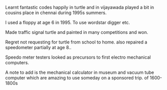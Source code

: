 Learnt fantastic codes happily in turtle and in vijayawada played a bit in cousins place in chennai during 1995s summers.

I used a floppy at age 6 in 1995. To use wordstar digger etc.

Made traffic signal turtle and painted in many competitions and won.

Regret not requesting for turtle from school to home. also repaired a speedometer partially at age 8..

Speedo meter testers looked as precursors to first electro mechanical computers.

A note to add is the mechanical calculator in museum and vacuum tube computer which are amazing to use someday on a sponsored trip. of  1600-1800s
